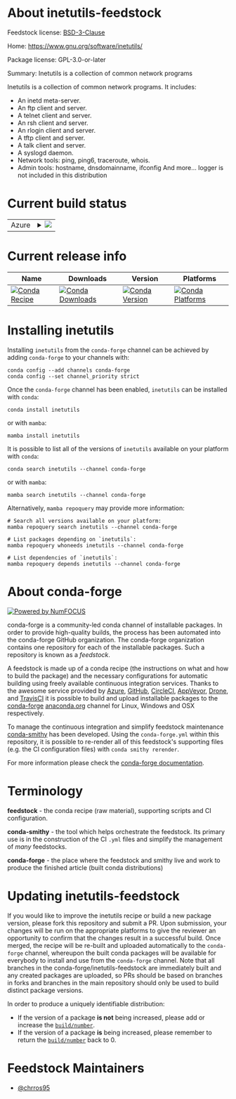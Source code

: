 About inetutils-feedstock
=========================

Feedstock license: [BSD-3-Clause](https://github.com/conda-forge/inetutils-feedstock/blob/main/LICENSE.txt)

Home: https://www.gnu.org/software/inetutils/

Package license: GPL-3.0-or-later

Summary: Inetutils is a collection of common network programs

Inetutils is a collection of common network programs. It includes:
  - An inetd meta-server.
  - An ftp client and server.
  - A telnet client and server.
  - An rsh client and server.
  - An rlogin client and server.
  - A tftp client and server.
  - A talk client and server.
  - A syslogd daemon.
  - Network tools: ping, ping6, traceroute, whois.
  - Admin tools: hostname, dnsdomainname, ifconfig
And more...
logger is not included in this distribution


Current build status
====================


<table>
    
  <tr>
    <td>Azure</td>
    <td>
      <details>
        <summary>
          <a href="https://dev.azure.com/conda-forge/feedstock-builds/_build/latest?definitionId=22891&branchName=main">
            <img src="https://dev.azure.com/conda-forge/feedstock-builds/_apis/build/status/inetutils-feedstock?branchName=main">
          </a>
        </summary>
        <table>
          <thead><tr><th>Variant</th><th>Status</th></tr></thead>
          <tbody><tr>
              <td>linux_64</td>
              <td>
                <a href="https://dev.azure.com/conda-forge/feedstock-builds/_build/latest?definitionId=22891&branchName=main">
                  <img src="https://dev.azure.com/conda-forge/feedstock-builds/_apis/build/status/inetutils-feedstock?branchName=main&jobName=linux&configuration=linux%20linux_64_" alt="variant">
                </a>
              </td>
            </tr><tr>
              <td>osx_64</td>
              <td>
                <a href="https://dev.azure.com/conda-forge/feedstock-builds/_build/latest?definitionId=22891&branchName=main">
                  <img src="https://dev.azure.com/conda-forge/feedstock-builds/_apis/build/status/inetutils-feedstock?branchName=main&jobName=osx&configuration=osx%20osx_64_" alt="variant">
                </a>
              </td>
            </tr><tr>
              <td>osx_arm64</td>
              <td>
                <a href="https://dev.azure.com/conda-forge/feedstock-builds/_build/latest?definitionId=22891&branchName=main">
                  <img src="https://dev.azure.com/conda-forge/feedstock-builds/_apis/build/status/inetutils-feedstock?branchName=main&jobName=osx&configuration=osx%20osx_arm64_" alt="variant">
                </a>
              </td>
            </tr>
          </tbody>
        </table>
      </details>
    </td>
  </tr>
</table>

Current release info
====================

| Name | Downloads | Version | Platforms |
| --- | --- | --- | --- |
| [![Conda Recipe](https://img.shields.io/badge/recipe-inetutils-green.svg)](https://anaconda.org/conda-forge/inetutils) | [![Conda Downloads](https://img.shields.io/conda/dn/conda-forge/inetutils.svg)](https://anaconda.org/conda-forge/inetutils) | [![Conda Version](https://img.shields.io/conda/vn/conda-forge/inetutils.svg)](https://anaconda.org/conda-forge/inetutils) | [![Conda Platforms](https://img.shields.io/conda/pn/conda-forge/inetutils.svg)](https://anaconda.org/conda-forge/inetutils) |

Installing inetutils
====================

Installing `inetutils` from the `conda-forge` channel can be achieved by adding `conda-forge` to your channels with:

```
conda config --add channels conda-forge
conda config --set channel_priority strict
```

Once the `conda-forge` channel has been enabled, `inetutils` can be installed with `conda`:

```
conda install inetutils
```

or with `mamba`:

```
mamba install inetutils
```

It is possible to list all of the versions of `inetutils` available on your platform with `conda`:

```
conda search inetutils --channel conda-forge
```

or with `mamba`:

```
mamba search inetutils --channel conda-forge
```

Alternatively, `mamba repoquery` may provide more information:

```
# Search all versions available on your platform:
mamba repoquery search inetutils --channel conda-forge

# List packages depending on `inetutils`:
mamba repoquery whoneeds inetutils --channel conda-forge

# List dependencies of `inetutils`:
mamba repoquery depends inetutils --channel conda-forge
```


About conda-forge
=================

[![Powered by
NumFOCUS](https://img.shields.io/badge/powered%20by-NumFOCUS-orange.svg?style=flat&colorA=E1523D&colorB=007D8A)](https://numfocus.org)

conda-forge is a community-led conda channel of installable packages.
In order to provide high-quality builds, the process has been automated into the
conda-forge GitHub organization. The conda-forge organization contains one repository
for each of the installable packages. Such a repository is known as a *feedstock*.

A feedstock is made up of a conda recipe (the instructions on what and how to build
the package) and the necessary configurations for automatic building using freely
available continuous integration services. Thanks to the awesome service provided by
[Azure](https://azure.microsoft.com/en-us/services/devops/), [GitHub](https://github.com/),
[CircleCI](https://circleci.com/), [AppVeyor](https://www.appveyor.com/),
[Drone](https://cloud.drone.io/welcome), and [TravisCI](https://travis-ci.com/)
it is possible to build and upload installable packages to the
[conda-forge](https://anaconda.org/conda-forge) [anaconda.org](https://anaconda.org/)
channel for Linux, Windows and OSX respectively.

To manage the continuous integration and simplify feedstock maintenance
[conda-smithy](https://github.com/conda-forge/conda-smithy) has been developed.
Using the ``conda-forge.yml`` within this repository, it is possible to re-render all of
this feedstock's supporting files (e.g. the CI configuration files) with ``conda smithy rerender``.

For more information please check the [conda-forge documentation](https://conda-forge.org/docs/).

Terminology
===========

**feedstock** - the conda recipe (raw material), supporting scripts and CI configuration.

**conda-smithy** - the tool which helps orchestrate the feedstock.
                   Its primary use is in the construction of the CI ``.yml`` files
                   and simplify the management of *many* feedstocks.

**conda-forge** - the place where the feedstock and smithy live and work to
                  produce the finished article (built conda distributions)


Updating inetutils-feedstock
============================

If you would like to improve the inetutils recipe or build a new
package version, please fork this repository and submit a PR. Upon submission,
your changes will be run on the appropriate platforms to give the reviewer an
opportunity to confirm that the changes result in a successful build. Once
merged, the recipe will be re-built and uploaded automatically to the
`conda-forge` channel, whereupon the built conda packages will be available for
everybody to install and use from the `conda-forge` channel.
Note that all branches in the conda-forge/inetutils-feedstock are
immediately built and any created packages are uploaded, so PRs should be based
on branches in forks and branches in the main repository should only be used to
build distinct package versions.

In order to produce a uniquely identifiable distribution:
 * If the version of a package **is not** being increased, please add or increase
   the [``build/number``](https://docs.conda.io/projects/conda-build/en/latest/resources/define-metadata.html#build-number-and-string).
 * If the version of a package **is** being increased, please remember to return
   the [``build/number``](https://docs.conda.io/projects/conda-build/en/latest/resources/define-metadata.html#build-number-and-string)
   back to 0.

Feedstock Maintainers
=====================

* [@chrros95](https://github.com/chrros95/)

